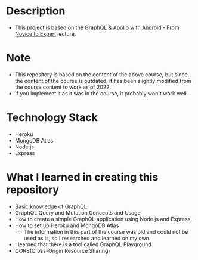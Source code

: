 # Description

- This project is based on the [GraphQL & Apollo with Android - From Novice to Expert](https://www.udemy.com/share/105j083@Mmod7LfVwoA_Hx7zZEYShQb6xO2-y9UgIXrmKhYc02Mn4nT9ouyMy2ZfyanmSHHluw==/) lecture.

# Note
- This repository is based on the content of the above course, but since the content of the course is outdated, it has been slightly modified from the course content to work as of 2022.
- If you implement it as it was in the course, it probably won't work well.

# Technology Stack
- Heroku
- MongoDB Atlas
- Node.js
- Express

# What I learned in creating this repository
- Basic knowledge of GraphQL
- GraphQL Query and Mutation Concepts and Usage
- How to create a simple GraphQL application using Node.js and Express.
- How to set up Heroku and MongoDB Atlas
  - The information in this part of the course was old and could not be used as is, so I researched and learned on my own.
- I learned that there is a tool called GraphQL Playground.
- CORS(Cross-Origin Resource Sharing)